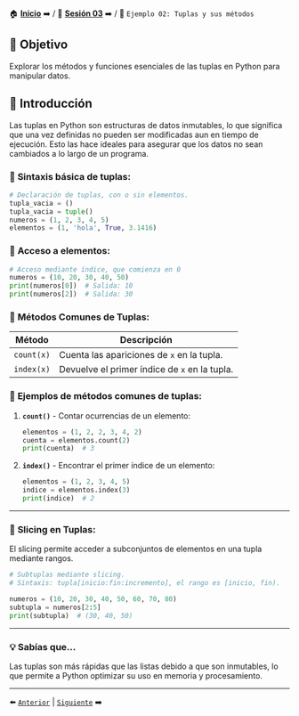 🏠 [**Inicio**](../../Readme.md) ➡️ / 📖 [**Sesión 03**](../Readme.md) ➡️ / 📝 `Ejemplo 02: Tuplas y sus métodos`

## 🎯 Objetivo

Explorar los métodos y funciones esenciales de las tuplas en Python para manipular datos.


## 🚀 Introducción

Las tuplas en Python son estructuras de datos inmutables, lo que significa que una vez definidas no pueden ser modificadas aun en tiempo de ejecución. Esto las hace ideales para asegurar que los datos no sean cambiados a lo largo de un programa.

### 🔦 **Sintaxis básica de tuplas:**

```python
# Declaración de tuplas, con o sin elementos.
tupla_vacia = ()
tupla_vacia = tuple()
numeros = (1, 2, 3, 4, 5)
elementos = (1, 'hola', True, 3.1416)
```
### 🔦 **Acceso a elementos:**

```python
# Acceso mediante índice, que comienza en 0
numeros = (10, 20, 30, 40, 50)
print(numeros[0])  # Salida: 10
print(numeros[2])  # Salida: 30
```
### 🧰 **Métodos Comunes de Tuplas:**

| Método                | Descripción |
|-----------------------|-------------|
| `count(x)`            | Cuenta las apariciones de `x` en la tupla. |
| `index(x)`            | Devuelve el primer índice de `x` en la tupla. |

### 🔦 **Ejemplos de métodos comunes de tuplas:**

1. **`count()`** - Contar ocurrencias de un elemento:
   ```python
   elementos = (1, 2, 2, 3, 4, 2)
   cuenta = elementos.count(2)
   print(cuenta)  # 3
   ```

2. **`index()`** - Encontrar el primer índice de un elemento:
   ```python
   elementos = (1, 2, 3, 4, 5)
   indice = elementos.index(3)
   print(indice)  # 2
   ```

---

### 🍰 **Slicing en Tuplas:**

El slicing permite acceder a subconjuntos de elementos en una tupla mediante rangos.

```python
# Subtuplas mediante slicing.
# Sintaxis: tupla[inicio:fin:incremento], el rango es [inicio, fin).

numeros = (10, 20, 30, 40, 50, 60, 70, 80)
subtupla = numeros[2:5]
print(subtupla)  # (30, 40, 50)
```

---

### 💡 **Sabías que...**

Las tuplas son más rápidas que las listas debido a que son inmutables, lo que permite a Python optimizar su uso en memoria y procesamiento.

---

⬅️ [`Anterior`](../Readme.md) | [`Siguiente`](../Reto-01/Readme.md) ➡️
